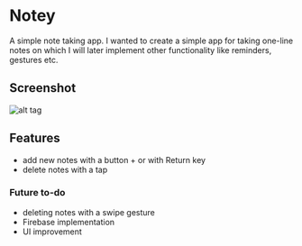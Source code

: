 # Notey
A simple note taking app. I wanted to create a simple app for taking one-line notes on which I will later implement other functionality like reminders, gestures etc.

## Screenshot
![alt tag](http://d.pr/i/OIF1/5gvYaIGU+)


## Features
- add new notes with a button + or with Return key
- delete notes with a tap

### Future to-do
- deleting notes with a swipe gesture
- Firebase implementation
- UI improvement
